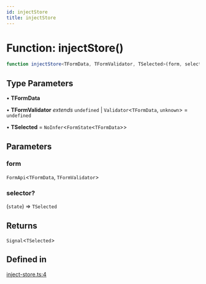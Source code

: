 ```yaml
---
id: injectStore
title: injectStore
---
```


# Function: injectStore()

```ts
function injectStore<TFormData, TFormValidator, TSelected>(form, selector?): Signal<TSelected>
```

## Type Parameters

• **TFormData**

• **TFormValidator** *extends* `undefined` \| `Validator`\<`TFormData`, `unknown`\> = `undefined`

• **TSelected** = `NoInfer`\<`FormState`\<`TFormData`\>\>

## Parameters

### form

`FormApi`\<`TFormData`, `TFormValidator`\>

### selector?

(`state`) => `TSelected`

## Returns

`Signal`\<`TSelected`\>

## Defined in

[inject-store.ts:4](https://github.com/TanStack/form/blob/main/packages/angular-form/src/inject-store.ts#L4)
